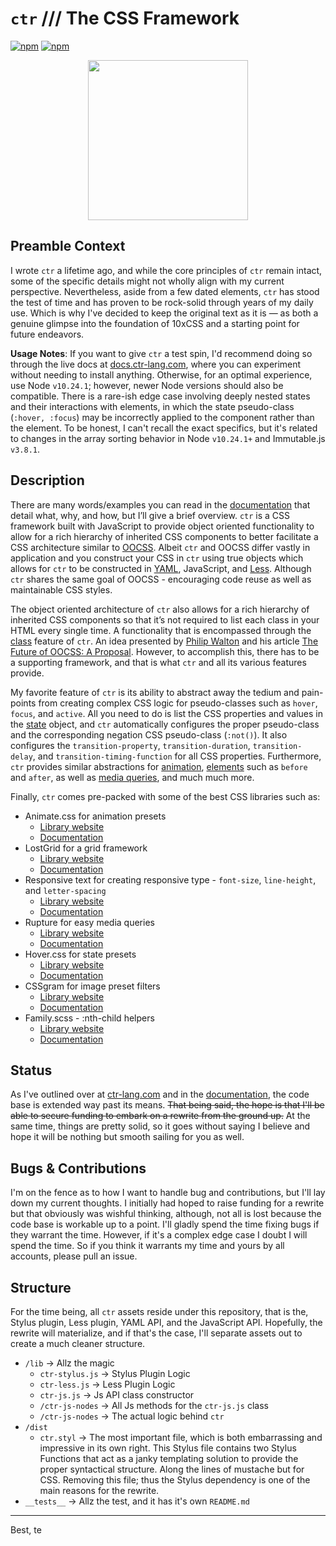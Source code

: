 # `ctr` /// The CSS Framework

[![npm](https://img.shields.io/npm/l/ctr.svg)](https://github.com/ctr-lang/ctr/blob/master/LICENSE.txt)
[![npm](https://img.shields.io/npm/v/ctr.svg)](https://www.npmjs.com/package/ctr)

<p align="center">
  <img src="https://cdn.rawgit.com/ctr-lang/ctr/ca577675/ctr-logo.svg" width="256">
</p>


##  Preamble Context
I wrote `ctr` a lifetime ago, and while the core principles of `ctr` remain intact, some of the specific details might not wholly align with my current perspective. Nevertheless, aside from a few dated elements, `ctr` has stood the test of time and has proven to be rock-solid through years of my daily use. Which is why I've decided to keep the original text as it is — as both a genuine glimpse into the foundation of 10xCSS and a starting point for future endeavors.

**Usage Notes**: If you want to give `ctr` a test spin, I'd recommend doing so through the live docs at [docs.ctr-lang.com](https://docs.ctr-lang.com/), where you can experiment without needing to install anything. Otherwise, for an optimal experience, use Node `v10.24.1`; however, newer Node versions should also be compatible. There is a rare-ish edge case involving deeply nested states and their interactions with elements, in which the state pseudo-class (`:hover, :focus`) may be incorrectly applied to the component rather than the element. To be honest, I can't recall the exact specifics, but it's related to changes in the array sorting behavior in Node `v10.24.1+` and Immutable.js `v3.8.1`.


## Description

There are many words/examples you can read in the [documentation](https://docs.ctr-lang.com/) that detail what, why, and how, but I’ll give a brief overview. `ctr` is a CSS framework built with JavaScript to provide object oriented functionality to allow for a rich hierarchy of inherited CSS components to better facilitate a CSS architecture similar to [OOCSS](https://github.com/stubbornella/oocss/wiki). Albeit `ctr` and OOCSS differ vastly in application and you construct your CSS in `ctr` using true objects which allows for `ctr` to be constructed in [YAML](http://yaml.org/), JavaScript, and [Less](http://lesscss.org/). Although `ctr` shares the same goal of OOCSS - encouraging code reuse as well as maintainable CSS styles.

The object oriented architecture of `ctr` also allows for a rich hierarchy of inherited CSS components so that it’s not required to list each class in your HTML every single time. A functionality that is encompassed through the [class](https://docs.ctr-lang.com/class/general/) feature of `ctr`. An idea presented by [Philip Walton](philipwalton.com/about/) and his article [The Future of OOCSS: A Proposal](https://philipwalton.com/articles/the-future-of-oocss-a-proposal/). However, to accomplish this, there has to be a supporting framework, and that is what `ctr` and all its various features provide.

My favorite feature of `ctr` is its ability to abstract away the tedium and pain-points from creating complex CSS logic for pseudo-classes such as `hover`, `focus`, and `active`. All you need to do is list the CSS properties and values in the [state](https://docs.ctr-lang.com/state/general/) object, and `ctr` automatically configures the proper pseudo-class and the corresponding negation CSS pseudo-class (`:not()`). It also configures the `transition-property`, `transition-duration`, `transition-delay`, and `transition-timing-function` for all CSS properties. Furthermore, `ctr` provides similar abstractions for [animation](https://docs.ctr-lang.com/animation/general/), [elements](https://docs.ctr-lang.com/element/general/) such as `before` and `after`, as well as [media queries](https://docs.ctr-lang.com/media/general/), and much much more.

Finally, `ctr` comes pre-packed with some of the best CSS libraries such as:
+ Animate.css for animation presets
    * [Library website](https://daneden.github.io/animate.css/)
    * [Documentation](https://docs.ctr-lang.com/animation/animate.css/)
+ LostGrid for a grid framework
    * [Library website](http://lostgrid.org/)
    * [Documentation](https://docs.ctr-lang.com/grid/general/)
+ Responsive text for creating responsive type - `font-size`, `line-height`, and `letter-spacing`
    * [Library website](https://github.com/seaneking/postcss-responsive-type)
    * [Documentation](https://docs.ctr-lang.com/helpers/responsive-text/)
+ Rupture for easy media queries
    * [Library website](http://jescalan.github.io/rupture/)
    * [Documentation](https://docs.ctr-lang.com/media/mixin/)
+ Hover.css for state presets
    * [Library website](http://ianlunn.github.io/Hover/)
    * [Documentation](https://docs.ctr-lang.com/state/hover.css/)
+ CSSgram for image preset filters
    * [Library website](https://una.im/CSSgram/)
    * [Documentation](https://docs.ctr-lang.com/helpers/filter/)
+ Family.scss - :nth-child helpers
    * [Library website](http://lukyvj.github.io/family.scss/)
    * [Documentation](https://docs.ctr-lang.com/element/nth-key/)


## Status

As I've outlined over at [ctr-lang.com](https://ctr-lang.com) and in the [documentation](https://docs.ctr-lang.com), the code base is extended way past its means. <s>That being said, the hope is that I'll be able to secure funding to embark on a rewrite from the ground up.</s> At the same time, things are pretty solid, so it goes without saying I believe and hope it will be nothing but smooth sailing for you as well.


## Bugs & Contributions

I'm on the fence as to how I want to handle bug and contributions, but I'll lay down my current thoughts. I initially had hoped to raise funding for a rewrite but that obviously was wishful thinking, although, not all is lost because the code base is workable up to a point. I'll gladly spend the time fixing bugs if they warrant the time. However, if it's a complex edge case I doubt I will spend the time. So if you think it warrants my time and yours by all accounts, please pull an issue.


## Structure

For the time being, all `ctr` assets reside under this repository, that is the, Stylus plugin, Less plugin, YAML API, and the JavaScript API. Hopefully, the rewrite will materialize, and if that's the case, I'll separate assets out to create a much cleaner structure.


+ `/lib` -> Allz the magic
    * `ctr-stylus.js` -> Stylus Plugin Logic
    * `ctr-less.js` -> Less Plugin Logic
    * `ctr-js.js` -> Js API class constructor
    * `/ctr-js-nodes` -> All Js methods for the `ctr-js.js` class
    * `/ctr-js-nodes` -> The actual logic behind `ctr`
+ `/dist`
    * `ctr.styl` -> The most important file, which is both embarrassing and impressive in its own right. This Stylus file contains two Stylus Functions that act as a janky templating solution to provide the proper syntactical structure. Along the lines of mustache but for CSS. Removing this file; thus the Stylus dependency is one of the main reasons for the rewrite.
+ `__tests__` -> Allz the test, and it has it's own `README.md`


---

Best, te
